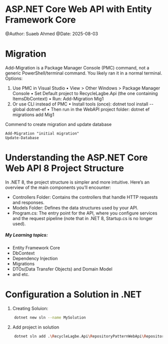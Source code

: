 # ASP.NET Core Web API with Entity Framework Core

@Author: Suaeb Ahmed @Date: 2025-08-03


# Migration

Add-Migration is a Package Manager Console (PMC) command, not a generic PowerShell/terminal command. You likely ran it in a normal terminal.
Options:
1.	Use PMC in Visual Studio
•	View > Other Windows > Package Manager Console
•	Set Default project to RecycleLagbe.Api (the one containing ItemsDbContext)
•	Run: Add-Migration Mig1
2.	Or use CLI instead of PMC
•	Install tools (once): dotnet tool install --global dotnet-ef
•	Then run in the WebAPI project folder: dotnet ef migrations add Mig1


Commend to create migration and update database
```
Add-Migration "initial migration"
Update-Database
```
# Understanding the ASP.NET Core Web API 8 Project Structure
In .NET 8, the project structure is simpler and more intuitive. Here’s an overview of the main components you’ll encounter:

- Controllers Folder: Contains the controllers that handle HTTP requests and responses.
- Models Folder: Defines the data structures used by your API.
- Program.cs: The entry point for the API, where you configure services and the request pipeline (note that in .NET 8, Startup.cs is no longer used).


##### My Learning topics:
- Entity Framework Core
- DbContext		
- Dependency Injection
- Migrations
- DTOs(Data Transfer Objects) and Domain Model
- and etc.


# Configuration a Solution in .NET

1. Creating Soluion:

```bash
    dotnet new sln --name MySolution
```

2. Add project in solution

```bash
	dotnet sln add .\RecycleLagbe.Api\RepositoryPatternWebApi\RepositoryPatternWebApi.csproj
```
